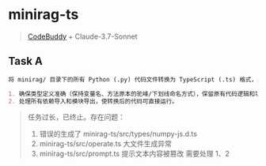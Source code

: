 # minirag-ts

> [CodeBuddy](https://www.codebuddy.ai/) + Claude-3.7-Sonnet

## Task A

```md
将 minirag/ 目录下的所有 Python (.py) 代码文件转换为 TypeScript (.ts) 格式，并将转换后的文件保存到 minirag-ts/ 目录中。

1. 确保类型定义准确（保持变量名、方法原本的驼峰/下划线命名方式），保留原有代码逻辑和功能，同时遵循 TypeScript 的最佳实践。
2. 处理所有依赖导入和模块导出，使转换后的代码可直接运行。
```

> 任务过长，已终止。存在问题：
> 1. 错误的生成了 minirag-ts/src/types/numpy-js.d.ts
> 2. minirag-ts/src/operate.ts 大文件生成异常
> 3. minirag-ts/src/prompt.ts 提示文本内容被篡改
> 需要处理 1、2
